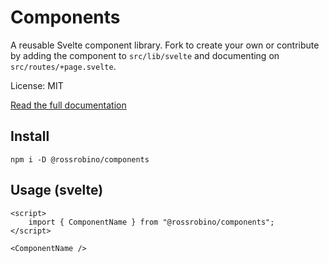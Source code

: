 # Components

A reusable Svelte component library. Fork to create your own or contribute by adding the component to `src/lib/svelte` and documenting on `src/routes/+page.svelte`.

License: MIT

[Read the full documentation](https://components.robino.dev)

## Install

`npm i -D @rossrobino/components`

## Usage (svelte)

```svelte
<script>
    import { ComponentName } from "@rossrobino/components";
</script>

<ComponentName />
```
